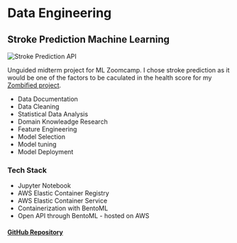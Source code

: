 # Data Engineering
## Stroke Prediction Machine Learning

![Stroke Prediction API](https://raw.githubusercontent.com/gregorywmorris/gregorywmorris.github.io/master/images/stroke-prediction-api.jpg)

Unguided midterm project for ML Zoomcamp. I chose stroke prediction as it would be one of the factors to be caculated in the health score for my [Zombified project](https://gregorywmorris.github.io/pages/product_management).

* Data Documentation
* Data Cleaning
* Statistical Data Analysis
* Domain Knowleadge Research
* Feature Engineering
* Model Selection
* Model tuning
* Model Deployment

### Tech Stack

* Jupyter Notebook
* AWS Elastic Container Registry
* AWS Elastic Container Service
* Containerization with BentoML
* Open API through BentoML - hosted on AWS

#### [GitHub Repository](https://github.com/gregorywmorris/MLZoom2022/tree/main/midterm)

